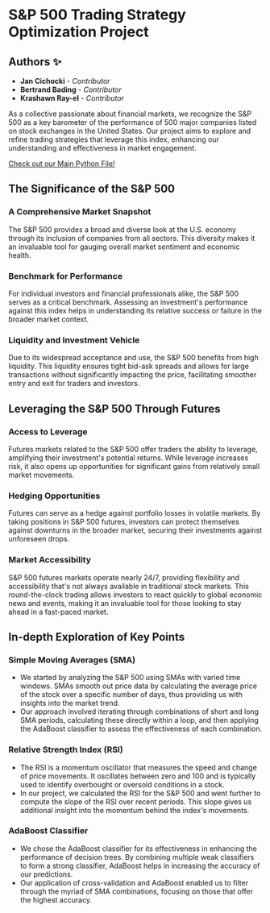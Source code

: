 # S&P 500 Trading Strategy Optimization Project
## Authors ✨

- **Jan Cichocki** - *Contributor*
- **Bertrand Bading** - *Contributor*
- **Krashawn Ray-el** - *Contributor*


As a collective passionate about financial markets, we recognize the S&P 500 as a key barometer of the performance of 500 major companies listed on stock exchanges in the United States. Our project aims to explore and refine trading strategies that leverage this index, enhancing our understanding and effectiveness in market engagement.

[Check out our Main Python File!](https://github.com/jancichocki/Project_2/blob/main/main.ipynb)

## The Significance of the S&P 500

### A Comprehensive Market Snapshot
The S&P 500 provides a broad and diverse look at the U.S. economy through its inclusion of companies from all sectors. This diversity makes it an invaluable tool for gauging overall market sentiment and economic health.

### Benchmark for Performance
For individual investors and financial professionals alike, the S&P 500 serves as a critical benchmark. Assessing an investment's performance against this index helps in understanding its relative success or failure in the broader market context.

### Liquidity and Investment Vehicle
Due to its widespread acceptance and use, the S&P 500 benefits from high liquidity. This liquidity ensures tight bid-ask spreads and allows for large transactions without significantly impacting the price, facilitating smoother entry and exit for traders and investors.

## Leveraging the S&P 500 Through Futures

### Access to Leverage
Futures markets related to the S&P 500 offer traders the ability to leverage, amplifying their investment's potential returns. While leverage increases risk, it also opens up opportunities for significant gains from relatively small market movements.

### Hedging Opportunities
Futures can serve as a hedge against portfolio losses in volatile markets. By taking positions in S&P 500 futures, investors can protect themselves against downturns in the broader market, securing their investments against unforeseen drops.

### Market Accessibility
S&P 500 futures markets operate nearly 24/7, providing flexibility and accessibility that's not always available in traditional stock markets. This round-the-clock trading allows investors to react quickly to global economic news and events, making it an invaluable tool for those looking to stay ahead in a fast-paced market.


## In-depth Exploration of Key Points

### Simple Moving Averages (SMA)

- We started by analyzing the S&P 500 using SMAs with varied time windows. SMAs smooth out price data by calculating the average price of the stock over a specific number of days, thus providing us with insights into the market trend.
- Our approach involved iterating through combinations of short and long SMA periods, calculating these directly within a loop, and then applying the AdaBoost classifier to assess the effectiveness of each combination.

### Relative Strength Index (RSI)

- The RSI is a momentum oscillator that measures the speed and change of price movements. It oscillates between zero and 100 and is typically used to identify overbought or oversold conditions in a stock.
- In our project, we calculated the RSI for the S&P 500 and went further to compute the slope of the RSI over recent periods. This slope gives us additional insight into the momentum behind the index's movements.

### AdaBoost Classifier

- We chose the AdaBoost classifier for its effectiveness in enhancing the performance of decision trees. By combining multiple weak classifiers to form a strong classifier, AdaBoost helps in increasing the accuracy of our predictions.
- Our application of cross-validation and AdaBoost enabled us to filter through the myriad of SMA combinations, focusing on those that offer the highest accuracy.
